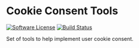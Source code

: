# Cookie Consent Tools

[![Software License](https://img.shields.io/badge/license-MIT-brightgreen.svg?style=flat-square)](LICENSE.md)
[![Build Status](https://img.shields.io/travis/Wharenn/cookie-consent-tools/master.svg?style=flat-square)](https://travis-ci.org/Wharenn/cookie-consent-tools)

Set of tools to help implement user cookie consent.
